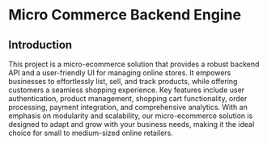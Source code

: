 # Micro Commerce Backend Engine
## Introduction
This project is a micro-ecommerce solution that provides a robust backend API and a user-friendly UI for managing online stores. It empowers businesses to effortlessly list, sell, and track products, while offering customers a seamless shopping experience. Key features include user authentication, product management, shopping cart functionality, order processing, payment integration, and comprehensive analytics. With an emphasis on modularity and scalability, our micro-ecommerce solution is designed to adapt and grow with your business needs, making it the ideal choice for small to medium-sized online retailers.
